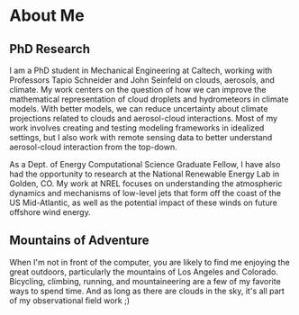 # About Me

## PhD Research
I am a PhD student in Mechanical Engineering at Caltech, working with Professors Tapio Schneider and John Seinfeld on clouds, aerosols, and climate. My work centers on the question of how we can improve the mathematical representation of cloud droplets and hydrometeors in climate models. With better models, we can reduce uncertainty about climate projections related to clouds and aerosol-cloud interactions. Most of my work involves creating and testing modeling frameworks in idealized settings, but I also work with remote sensing data to better understand aerosol-cloud interaction from the top-down.

As a Dept. of Energy Computational Science Graduate Fellow, I have also had the opportunity to research at the National Renewable Energy Lab in Golden, CO. My work at NREL focuses on understanding the atmospheric dynamics and mechanisms of low-level jets that form off the coast of the US Mid-Atlantic, as well as the potential impact of these winds on future offshore wind energy.

## Mountains of Adventure
When I'm not in front of the computer, you are likely to find me enjoying the great outdoors, particularly the mountains of Los Angeles and Colorado. Bicycling, climbing, running, and mountaineering are a few of my favorite ways to spend time. And as long as there are clouds in the sky, it's all part of my observational field work ;)